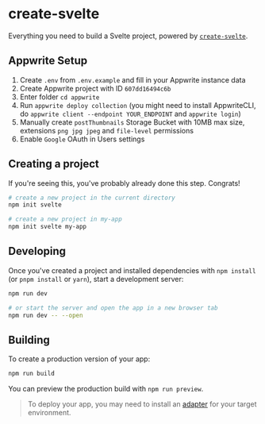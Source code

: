 # create-svelte

Everything you need to build a Svelte project, powered by [`create-svelte`](https://github.com/sveltejs/kit/tree/master/packages/create-svelte).

## Appwrite Setup

1. Create `.env` from `.env.example` and fill in your Appwrite instance data
1. Create Appwrite project with ID `607dd16494c6b`
2. Enter folder `cd appwrite`
3. Run `appwrite deploy collection` (you might need to install AppwriteCLI, do `appwrite client --endpoint YOUR_ENDPOINT` and `appwrite login`)
4. Manually create `postThumbnails` Storage Bucket with 10MB max size, extensions `png jpg jpeg` and `file-level` permissions
5. Enable `Google` OAuth in Users settings

## Creating a project

If you're seeing this, you've probably already done this step. Congrats!

```bash
# create a new project in the current directory
npm init svelte

# create a new project in my-app
npm init svelte my-app
```

## Developing

Once you've created a project and installed dependencies with `npm install` (or `pnpm install` or `yarn`), start a development server:

```bash
npm run dev

# or start the server and open the app in a new browser tab
npm run dev -- --open
```

## Building

To create a production version of your app:

```bash
npm run build
```

You can preview the production build with `npm run preview`.

> To deploy your app, you may need to install an [adapter](https://kit.svelte.dev/docs/adapters) for your target environment.
